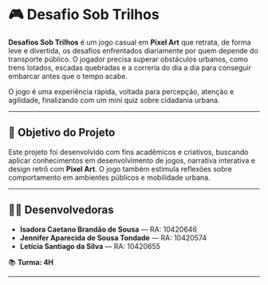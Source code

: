 # 🎮 Desafio Sob Trilhos

**Desafios Sob Trilhos** é um jogo casual em **Pixel Art** que retrata, de forma leve e divertida, os desafios enfrentados diariamente por quem depende do transporte público. O jogador precisa superar obstáculos urbanos, como trens lotados, escadas quebradas e a correria do dia a dia para conseguir embarcar antes que o tempo acabe.

O jogo é uma experiência rápida, voltada para percepção, atenção e agilidade, finalizando com um mini quiz sobre cidadania urbana.

---

## 🚀 Objetivo do Projeto

Este projeto foi desenvolvido com fins acadêmicos e criativos, buscando aplicar conhecimentos em desenvolvimento de jogos, narrativa interativa e design retrô com **Pixel Art**. O jogo também estimula reflexões sobre comportamento em ambientes públicos e mobilidade urbana.

---

## 👩‍💻 Desenvolvedoras

- **Isadora Caetano Brandão de Sousa** — RA: 10420646  
- **Jennifer Aparecida de Sousa Tondade** — RA: 10420574  
- **Letícia Santiago da Silva** — RA: 10420655  

📚 **Turma: 4H**

---
